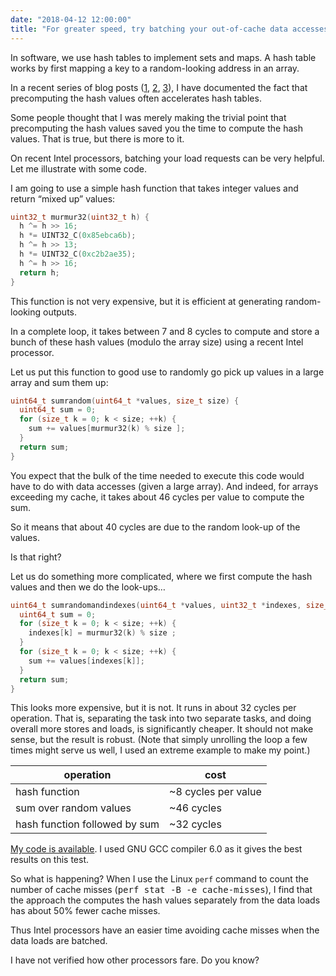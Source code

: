 ```yaml
---
date: "2018-04-12 12:00:00"
title: "For greater speed, try batching your out-of-cache data accesses"
---
```




In software, we use hash tables to implement sets and maps. A hash table works by first mapping a key to a random-looking address in an array.

In a recent series of blog posts ([1](/lemire/blog/2018/03/28/when-accessing-hash-tables-how-much-time-is-spent-computing-the-hash-functions/), [2](/lemire/blog/2018/03/29/should-you-cache-hash-values-even-for-trivial-classes/), [3](/lemire/blog/2018/04/04/caching-hash-values-for-speed-swift-language-edition/)), I have documented the fact that precomputing the hash values often accelerates hash tables.

Some people thought that I was merely making the trivial point that precomputing the hash values saved you the time to compute the hash values. That is true, but there is more to it.

On recent Intel processors, batching your load requests can be very helpful. Let me illustrate with some code.

I am going to use a simple hash function that takes integer values and return &ldquo;mixed up&rdquo; values:
```C
uint32_t murmur32(uint32_t h) {
  h ^= h >> 16;
  h *= UINT32_C(0x85ebca6b);
  h ^= h >> 13;
  h *= UINT32_C(0xc2b2ae35);
  h ^= h >> 16;
  return h;
}
```


This function is not very expensive, but it is efficient at generating random-looking outputs.

In a complete loop, it takes between 7 and 8 cycles to compute and store a bunch of these hash values (modulo the array size) using a recent Intel processor.

Let us put this function to good use to randomly go pick up values in a large array and sum them up:
```C
uint64_t sumrandom(uint64_t *values, size_t size) {
  uint64_t sum = 0;
  for (size_t k = 0; k < size; ++k) {
    sum += values[murmur32(k) % size ];
  }
  return sum;
}
```


You expect that the bulk of the time needed to execute this code would have to do with data accesses (given a large array). And indeed, for arrays exceeding my cache, it takes about 46 cycles per value to compute the sum.

So it means that about 40 cycles are due to the random look-up of the values.

Is that right?

Let us do something more complicated, where we first compute the hash values and then we do the look-ups&hellip;
```C
uint64_t sumrandomandindexes(uint64_t *values, uint32_t *indexes, size_t size) {
  uint64_t sum = 0;
  for (size_t k = 0; k < size; ++k) {
    indexes[k] = murmur32(k) % size ;
  }
  for (size_t k = 0; k < size; ++k) {
    sum += values[indexes[k]];
  }
  return sum;
}
```


This looks more expensive, but it is not. It runs in about 32 cycles per operation. That is, separating the task into two separate tasks, and doing overall more stores and loads, is significantly cheaper. It should not make sense, but the result is robust. (Note that simply unrolling the loop a few times might serve us well, I used an extreme example to make my point.)

operation                |cost                     |
-------------------------|-------------------------|
hash function            |~8 cycles per value      |
sum over random values   |~46 cycles               |
hash function followed by sum |~32 cycles               |


[My code is available](https://github.com/lemire/Code-used-on-Daniel-Lemire-s-blog/tree/master/2018/04/12). I used GNU GCC compiler 6.0 as it gives the best results on this test.

So what is happening? When I use the Linux `perf` command to count the number of cache misses (<tt>perf stat -B -e cache-misses</tt>), I find that the approach the computes the hash values separately from the data loads has about 50% fewer cache misses.

Thus Intel processors have an easier time avoiding cache misses when the data loads are batched.

I have not verified how other processors fare. Do you know?

